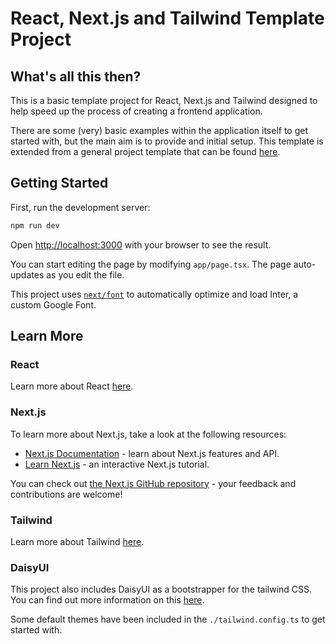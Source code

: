 # React, Next.js and Tailwind Template Project

## What's all this then?

This is a basic template project for React, Next.js and Tailwind designed to help speed up the process of creating a frontend application.

There are some (very) basic examples within the application itself to get started with, but the main aim is to provide and initial setup. This template is extended from a general project template that can be found [here](https://github.com/Sezguin/template-repository).

## Getting Started

First, run the development server:

```bash
npm run dev
```

Open [http://localhost:3000](http://localhost:3000) with your browser to see the result.

You can start editing the page by modifying `app/page.tsx`. The page auto-updates as you edit the file.

This project uses [`next/font`](https://nextjs.org/docs/pages/building-your-application/optimizing/fonts) to automatically optimize and load Inter, a custom Google Font.

## Learn More

### React

Learn more about React [here](https://react.dev/).

### Next.js

To learn more about Next.js, take a look at the following resources:

- [Next.js Documentation](https://nextjs.org/docs) - learn about Next.js features and API.
- [Learn Next.js](https://nextjs.org/learn) - an interactive Next.js tutorial.

You can check out [the Next.js GitHub repository](https://github.com/vercel/next.js/) - your feedback and contributions are welcome!

### Tailwind

Learn more about Tailwind [here](https://tailwindcss.com/).

### DaisyUI

This project also includes DaisyUI as a bootstrapper for the tailwind CSS. You can find out more information on this [here](https://daisyui.com/).

Some default themes have been included in the ```./tailwind.config.ts``` to get started with.

